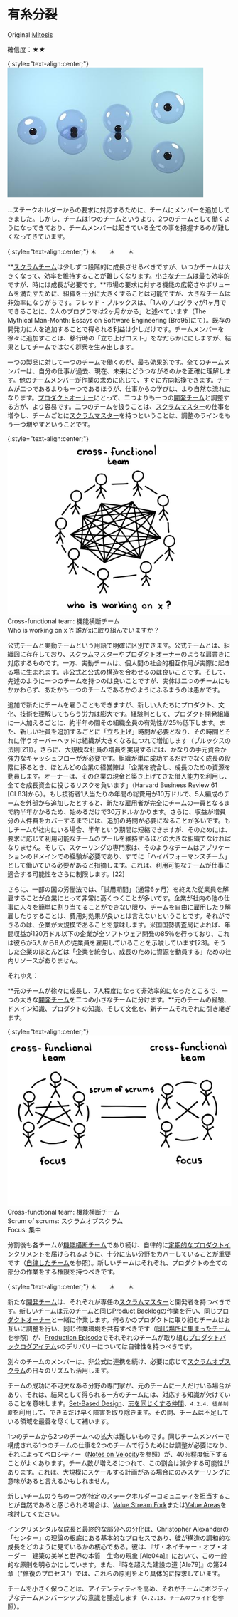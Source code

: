 # 有糸分裂

 Original:[Mitosis](https://sites.google.com/a/scrumplop.org/published-patterns/product-organization-pattern-language/mitosis)

確信度：★★

{:style="text-align:center;"}
![ch02_18_18_Mitosis1](Images/ch02_18_18_Mitosis1.png)

…ステークホルダーからの要求に対応するために、チームにメンバーを追加してきました。しかし、チームは1つのチームというより、2つのチームとして働くようになってきており、チームメンバーは起きている全ての事を把握するのが難しくなってきています。

{:style="text-align:center;"}
＊　　＊　　＊

**[スクラムチーム](ch02_07_7_Scrum_Team.md)​は少しずつ段階的に成長させるべきですが、いつかチームは大きくなって、効率を維持することが難しくなります。[小さなチーム](ch02_09_9_Small_Teams.md)​は最も効率的ですが、時には成長が必要です。**市場の要求に対する機能の広範さやボリュームを満たすために、組織を十分に大きくすることは可能ですが、大きなチームは非効率になりがちです。フレッド・ブルックスは、「1人のプログラマが1ヶ月でできることに、2人のプログラマは2ヶ月かかる」と述べています（The Mythical Man-Month: Essays on Software Engineering [Bro95]にて）。既存の開発力に人を追加することで得られる利益は少しだけです。チームメンバーを徐々に追加すことは、移行時の「立ち上げコスト」をなだらかににしますが、結果としてチームではなく群衆を生み出します。

一つの製品に対して一つのチームで働くのが、最も効果的です。全てのチームメンバーは、自分の仕事が過去、現在、未来にどうつながるのかを正確に理解します。他のチームメンバーが作業の求めに応じて、すぐに方向転換できます。チームが二つであるよりも一つであるほうが、仕事からの学びは、より自然な流れになります。[プロダクトオーナー](ch02_11_11_Product_Owner.md)​にとって、二つよりも一つの[開発チーム](ch02_14_14_Development_Team.md)と調整する方が、より容易です。二つのチームを扱うことは、[スクラムマスター](ch02_20_19_ScrumMaster.md)の仕事を増やし、チームごとに[スクラムマスター](ch02_20_19_ScrumMaster.md)を持つということは、調整のラインをもう一つ増やすということです。

{:style="text-align:center;"}
![ch02_18_18_Mitosis2](Images/ch02_18_18_Mitosis2.png)<br>
Cross-functional team: 機能横断チーム<br>Who is working on x ?: 誰がxに取り組んでいますか？

公式チームと実動チームという用語で明確に区別できます。公式チームとは、組織図に存在しており、[スクラムマスター](ch02_20_19_ScrumMaster.md)や[プロダクトオーナー](ch02_11_11_Product_Owner.md)のような肩書きに対応するものです。一方、実動チームは、個人間の社会的相互作用が実際に起きる場に生まれます。非公式と公式の構造を合わせるのは良いことです。そして、先述のように一つのチームを持つのは良いことですが、実体は二つのチームにもかかわらず、あたかも一つのチームであるかのようにふるまうのは愚かです。

追加で新たにチームを雇うこともできますが、新しい人たちにプロダクト、文化、技術を理解してもらう労力は膨大です。経験則として、プロダクト開発組織に一人加えるごとに、約半年の間その組織全員の有効性が25％低下します。また、新しい社員を追加するごとに「立ち上げ」時間が必要となり、その時間とそれに伴うオーバーヘッドは組織が大きくなるにつれて増加します（ブルックスの法則[21]）。さらに、大規模な社員の増員を実現するには、かなりの手元資金か強力なキャッシュフローがが必要です。組織が単に成功するだけでなく成長の段階に移るとき、ほとんどの企業の経営陣は「企業を統合し、成長のための資源を動員します。オーナーは、その企業の現金と築き上げてきた借入能力を利用し、全てを成長資金に投じるリスクを負います」（Harvard Business Review 61 [CL83]から）。もし技術者1人当たりの年間の総費用が10万ドルで、5人編成のチームを外部から追加したとすると、新たな雇用者が完全にチームの一員となるまで約半年かかるため、始めるだけで30万ドルかかります。さらに、収益が増員分の人件費をカバーするまでには、追加の時間が必要になることが多いです。もしチームが社内にいる場合、半年という期間は短縮できますが、そのためには、要求に応じて利用可能なチームのプールを維持するほどの大きな組織でなければなりません。そして、スケーリングの専門家は、そのようなチームはアプリケーションのドメインでの経験が必要であり、すでに「ハイパフォーマンスチーム」として働いている必要があると指摘します。これは、利用可能なチームが仕事に適合する可能性をさらに制限します。[22]

さらに、一部の国の労働法では、「試用期間」（通常6ヶ月）を終えた従業員を解雇することが企業にとって非常に高くつくことが多いです。企業が社内の他の仕事に人々を簡単に割り当てることができない限り、チームを自由に雇用したり解雇したりすることは、費用対効果が良いとは言えないということです。それができるのは、企業が大規模であることを意味します。米国国勢調査局によれば、年間収益が120万ドル以下の企業が全ソフトウェア開発の85％を行っており、これは彼らが5人から8人の従業員を雇用していることを示唆しています[23]。そうした企業のほとんどは「企業を統合し、成長のために資源を動員する」ための社内リソースがありません。

それゆえ：

**元のチームが徐々に成長し、7人程度になって非効率的になったところで、一つの大きな[開発チーム](ch02_14_14_Development_Team.md)を二つの小さなチームに分けます。**元のチームの経験、ドメイン知識、プロダクトの知識、そして文化を、新チームそれぞれに引き継ぎます。

{:style="text-align:center;"}
![ch02_18_18_Mitosis3](Images/ch02_18_18_Mitosis3.png)<br>
Cross-functional team: 機能横断チーム<br>Scrum of scrums: スクラムオブスクラム<br>Focus: 集中

分割後も各チームが[機能横断チーム](ch02_10_10_Cross_Functional_Team.md)であり続け、自律的に[定期的なプロダクトインクリメント](ch03_52_85_Regular_Product_Increment.md)を届けられるように、十分に広い分野をカバーしていることが重要です（[自律したチーム](ch02_16_16_Autonomous_Team.md)を参照）。新しいチームはそれぞれ、プロダクトの全ての部分の作業をする権限を持つべきです。

{:style="text-align:center;"}
＊　　＊　　＊

新たな[開発チーム](ch02_14_14_Development_Team.md)は、それぞれが専任の[スクラムマスター](ch02_20_19_ScrumMaster.md)と開発者を持つべきです。新しいチームは元のチームと同じ[Product Backlog](https://sites.google.com/a/scrumplop.org/published-patterns/value-stream/product-backlog)の作業を行い、同じ[プロダクトオーナー](ch02_11_11_Product_Owner.md)と一緒に作業します。何らかのプロダクトに取り組むチームはお互いに調整を行い、同じ作業環境を共有すべきです（[同じ場所に集まったチーム](ch02_08_8_Collocated_Team.md)を参照）が、[Production Episode](https://sites.google.com/a/scrumplop.org/published-patterns/value-stream/production-episode)でそれぞれのチームが取り組む[プロダクトバックログアイテム](ch03_21_55_Product_Backlog_Item.md)​sのデリバリーについては自律性を持つべきです。

別々のチームのメンバーは、非公式に連携を続け、必要に応じて[スクラムオブスクラム](ch02_35_34_Scrum_of_Scrums.md)​の日々のリズムも活用します。

チームの成功に不可欠なある分野の専門家が、元のチームに一人だけいる場合があり、それは、結果として得られる一方のチームには、対応する知識が欠けていることを意味します。[Set-Based Design](https://sites.google.com/a/scrumplop.org/published-patterns/value-stream/set-based-design)、[志を同じくする仲間](ch02_05_5_Birds_of_a_Feather.md)、`4.2.4. 徒弟制度`を利用して、できるだけ早く障害を取り除きます。その間、チームは不足している領域を最善を尽くして補います。

1つのチームから2つのチームへの拡大は難しいものです。同じチームメンバーで構成される1つのチームの仕事を2つのチームで行うためには調整が必要になり、それによってベロシティー（[Notes on Velocity](https://sites.google.com/a/scrumplop.org/published-patterns/value-stream/notes-on-velocity)を参照）が、40％程度低下することがよくあります。チーム数が増えるにつれて、この割合は減少する可能性があります。これは、大規模にスケールする計画がある場合にのみスケーリングに意味があると言えるかもしれません。

新しいチームのうちの一つが特定のステークホルダーコミュニティを担当することが自然であると感じられる場合は、[Value Stream Fork](https://sites.google.com/a/scrumplop.org/published-patterns/value-stream/value-stream-fork)または[Value Areas](https://sites.google.com/a/scrumplop.org/published-patterns/value-stream/value-areas)​を検討してください。

インクリメンタルな成長と最終的な部分への分化は、Christopher Alexanderの「センター」の理論の根底にある基本的なプロセスであり、彼が構造の調和的な成長をどのように見ているかの核心である。彼は、『ザ・ネイチャー・オブ・オーダー　建築の美学と世界の本質　生命の現象  [Ale04a]』において、この一般的な原則を明らかにしています。また、『時を超えた建設の道 [Ale79]』の第24章（"修復のプロセス"）では、これらの原則をより具体的に探求しています。

チームを小さく保つことは、アイデンティティを高め、それがチームにポジティブなチームメンバーシップの意識を醸成します（`4.2.13. チームのプライド`を参照）。


